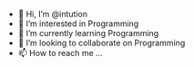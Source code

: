 - 👋 Hi, I’m @intution
- 👀 I’m interested in Programming
- 🌱 I’m currently learning Programming
- 💞️ I’m looking to collaborate on Programming
- 📫 How to reach me ...

<!---
intution/intution is a ✨ special ✨ repository because its `README.md` (this file) appears on your GitHub profile.
You can click the Preview link to take a look at your changes.
--->
